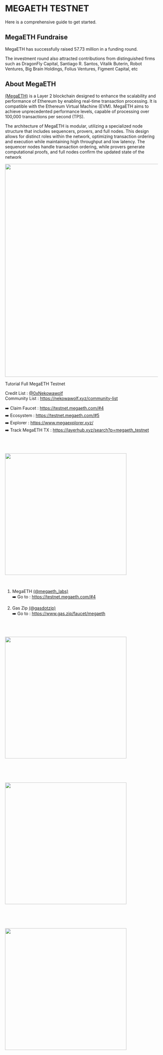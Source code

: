 # MEGAETH TESTNET <br>
Here is a comprehensive guide to get started.

## MegaETH Fundraise <br>
MegaETH has successfully raised 57.73 million in a funding round.<br>

The investment round also attracted contributions from distinguished firms such as DragonFly Capital, Santiago R. Santos, Vitalik Buterin, Robot Ventures, Big Brain Holdings, Folius Ventures, Figment Capital, etc <br>

## About MegaETH

<a href="https://x.com/megaeth_labs" target="_blank">(MegaETH)</a> is a Layer 2 blockchain designed to enhance the scalability and performance of Ethereum by enabling real-time transaction processing. It is compatible with the Ethereum Virtual Machine (EVM). MegaETH aims to achieve unprecedented performance levels, capable of processing over 100,000 transactions per second (TPS). <br>

The architecture of MegaETH is modular, utilizing a specialized node structure that includes sequencers, provers, and full nodes. This design allows for distinct roles within the network, optimizing transaction ordering and execution while maintaining high throughput and low latency. The sequencer nodes handle transaction ordering, while provers generate computational proofs, and full nodes confirm the updated state of the network  <br>

<img src="https://raw.githubusercontent.com/nekowawolf/airdrop-list/main/img/megaeth-img/megaeth.jpg" alt="" width="700"> <br>

Tutorial Full MegaETH Testnet <br>

Credit List : <a href="https://x.com/0xNekowawolf" target="_blank">@0xNekowawolf</a> <br>
Community List : https://nekowawolf.xyz/community-list

➡️ Claim Faucet : https://testnet.megaeth.com/#4 <br>
➡️ Ecosystem : https://testnet.megaeth.com/#5 <br>
➡️ Explorer : https://www.megaexplorer.xyz/ <br> 
➡️ Track MegaETH TX : https://layerhub.xyz/search?p=megaeth_testnet <br> 

<br>
<br>

<img src="https://raw.githubusercontent.com/nekowawolf/airdrop-list/main/img/megaeth-img/faucet_megaeth.png" alt="" width="400"> <br>

<br>

1. MegaETH <a href="https://x.com/megaeth_labs" target="_blank">(@megaeth_labs)</a> <br>
➡️ Go to : https://testnet.megaeth.com/#4 <br>

3. Gas Zip <a href="https://x.com/gasdotzip" target="_blank">(@gasdotzip)</a> <br> 
➡️ Go to : https://www.gas.zip/faucet/megaeth <br>


<br>
<br>

<img src="https://raw.githubusercontent.com/nekowawolf/airdrop-list/main/img/megaeth-img/dex_megaeth.png" alt="" width="400"> <br>

<br>





<br>
<br>

<img src="https://raw.githubusercontent.com/nekowawolf/airdrop-list/main/img/megaeth-img/nft_megaeth.png" alt="" width="400"> <br>

<br>



<br>
<br>

<img src="https://raw.githubusercontent.com/nekowawolf/airdrop-list/main/img/megaeth-img/testnet_megaeth.png" alt="" width="400"> <br>

<br>



